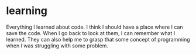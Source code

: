 # learning

Everything I learned about code.
I think I should have a place where I can save the code.
When I go back to look at them, I can remember what I learned.
They can also help me to grasp that some concept of programming when I was struggling with some problem.

